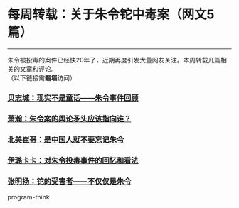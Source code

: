 # 每周转载：关于朱令铊中毒案（网文5篇） 

-----

 朱令被投毒的案件已经快20年了，近期再度引发大量网友关注。本周转载几篇相关的文章和评论。  
 （以下链接需**翻墙**访问）  
   
 ### [贝志城：现实不是童话——朱令事件回顾](https://plus.google.com/113559088971921339544/posts/FnuqHx1GvKV)

  
 ### [萧瀚：朱令案的舆论矛头应该指向谁？](https://plus.google.com/113559088971921339544/posts/dBDSUYLi68Y)

  
 ### [北美崔哥：是中国人就不要忘记朱令](https://plus.google.com/113559088971921339544/posts/DJEhfeYsKYq)

  
 ### [伊璐卡卡：对朱令投毒事件的回忆和看法](https://plus.google.com/113559088971921339544/posts/HaA9TtR8Pgq)

  
 ### [张明扬：铊的受害者——不仅仅是朱令](https://plus.google.com/113559088971921339544/posts/ayQd6iChNru)

program-think  
 